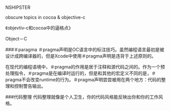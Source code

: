 NSHIPSTER

obscure topics in cocoa & objective-c

《objevtiv-c和cocoa中的逼格点》

Object－C

###＃paragma
＃pragma声明是OC语言中的标注技巧。虽然编程语言最初是被设计成跨编译器的，但是Xcode中使用＃pragma声明是违背于上述原则的。

在现代的编程语境中，＃pragma的作用是居于注释和源代码之间的。作为一个预处理指令，＃pragma是在编译时运行的，但是和其他的宏定义不同的是，＃pragma不会改变runtime的行为。＃pragma声明尝尝被用在两个地方：代码的整理和控制警告输出。

###代码整理
代码整理就像是个人卫生，你的代码风格能反映出你和你的工作风格。